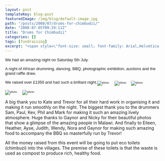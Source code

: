 ```yaml
---
layout: post
templateKey: blog-post
featuredImage: /img/blog/default-image.jpg
path: "/posts/2008/07/drums-for-chimbudzi/"
date: "2008-07-05T09:29:11Z"
title: "Drums for Chimbudzi"
categories: []
tags: [fundraising]
excerpt: "<span style=\"font-size: small; font-family: Arial,Helvetica,sans-serif;\"><span style=\"font-weigh..."
---
```


<span style="font-size: small; font-family: Arial,Helvetica,sans-serif;">**<span style="font-weight: normal;"><span style="font-weight: normal;"><span style="font-weight: normal;"><span style="font-weight: normal;"><span style="font-weight: normal;">We had an amazing night on Saturday 5th July. </span></span></span></span></span>**</span>

<span style="font-size: small; font-family: Arial,Helvetica,sans-serif;">**<span style="font-weight: normal;"><span style="font-weight: normal;"><span style="font-weight: normal;"><span style="font-weight: normal;"><span style="font-weight: normal;">A night of African drumming, dancing, BBQ, photographic exhibition,
auctions and the grand raffle draw. 
</span></span></span></span></span>**</span>

<span style="font-size: small; font-family: Arial,Helvetica,sans-serif;">**<span style="font-weight: normal;"><span style="font-weight: normal;"><span style="font-weight: normal;"><span style="font-weight: normal;"><span style="font-weight: normal;">We raised over £1350 and had such a brilliant night.<span style="font-size: 10px; font-family: Verdana;">![photo](https://www.landirani.org/image_library/news/thumb-100x100/49945f3a68b31kafumbi_visit_july_2008_178.jpg)       ![photo](https://www.landirani.org/image_library/news/thumb-100x100/49945f660d440kafumbi_visit_july_2008_240.jpg)      ![photo](https://www.landirani.org/image_library/news/thumb-100x100/49945f5a5c310kafumbi_visit_july_2008_205.jpg) </span></span></span></span></span></span>**</span>

<span style="font-size: small; font-family: Arial,Helvetica,sans-serif;">**<span style="font-weight: normal;"><span style="font-weight: normal;"><span style="font-weight: normal;"><span style="font-weight: normal;"><span style="font-weight: normal;"><span style="font-size: 10px; font-family: Verdana;">![photo](https://www.landirani.org/image_library/news/thumb-100x100/49945f4f647e9kafumbi_visit_july_2008_185.jpg)       ![photo](https://www.landirani.org/image_library/news/thumb-100x100/49945f75ec627kafumbi_visit_july_2008_243.jpg)</span></span></span></span></span></span>**</span>

A big thank you to Kate and Trevor for all their hard work in organising it
and making it run smoothly on the night.
The biggest thank you to the drummers Sam, Paul, Kev, Phil and Mark
for making it such an amazing lively atmosphere.
Huge thanks to Gaynor and Nicky for their beautiful photos that show a glimpse
of the amazing people in Malawi.
And finally to Eileen, Heather, Ayse, Judith, Wendy, Nora and Gaynor
for making such amazing food to accompany the BBQ so masterfully run by Trevor!

All the money raised from this event will be going to put eco toilets (chimbuzi) into the villages.
The premise of these toilets is that the waste is used as compost to produce rich, healthy food.
